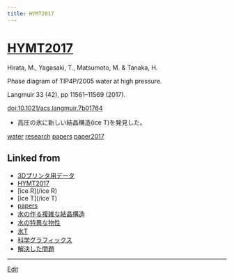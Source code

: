 ```yaml
---
title: HYMT2017
---
```

# [HYMT2017](/HYMT2017)

Hirata, M., Yagasaki, T., Matsumoto, M. & Tanaka, H.

Phase diagram of TIP4P/2005 water at high pressure.

Langmuir 33 (42), pp 11561–11569 (2017).

[doi:10.1021/acs.langmuir.7b01764](http://doi.org/10.1021/acs.langmuir.7b01764)


* 高圧の氷に新しい結晶構造(ice T)を発見した。



[](https://youtu.be/QRax76gO1vU)



[water](/water) [research](/research) [papers](/papers) [paper2017](/paper2017)





## Linked from

* [3Dプリンタ用データ](/3Dプリンタ用データ)
* [HYMT2017](/HYMT2017)
* [ice R](/ice R)
* [ice T](/ice T)
* [papers](/papers)
* [水の作る複雑な結晶構造](/水の作る複雑な結晶構造)
* [水の特異な物性](/水の特異な物性)
* [氷T](/氷T)
* [科学グラフィックス](/科学グラフィックス)
* [解決した問題](/解決した問題)


----

[Edit](https://github.com/vitroid/vitroid.github.io/edit/master/MD/HYMT2017.md)

